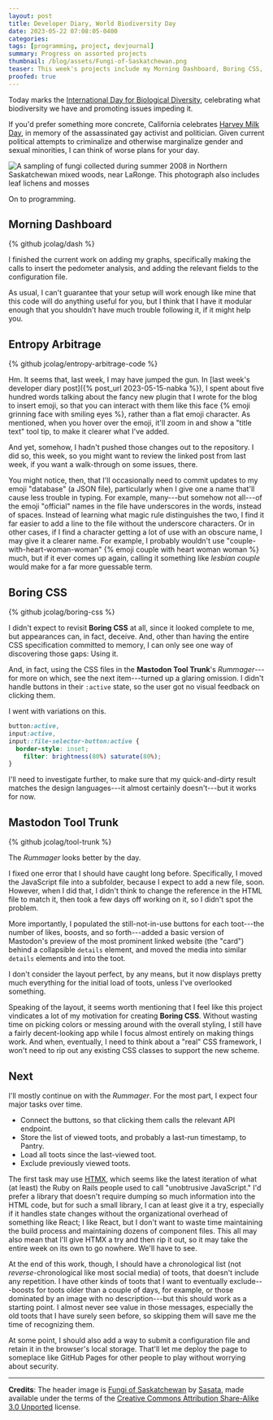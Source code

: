 ```yaml
---
layout: post
title: Developer Diary, World Biodiversity Day
date: 2023-05-22 07:08:05-0400
categories:
tags: [programming, project, devjournal]
summary: Progress on assorted projects
thumbnail: /blog/assets/Fungi-of-Saskatchewan.png
teaser: This week's projects include my Morning Dashboard, Boring CSS, and my Mastodon Trunk Rummager client.
proofed: true
---
```


Today marks the [International Day for Biological Diversity](https://en.wikipedia.org/wiki/International_Day_for_Biological_Diversity), celebrating what biodiversity we have and promoting issues impeding it.

If you'd prefer something more concrete, California celebrates [Harvey Milk Day](https://en.wikipedia.org/wiki/Harvey_Milk_Day), in memory of the assassinated gay activist and politician.  Given current political attempts to criminalize and otherwise marginalize gender and sexual minorities, I can think of worse plans for your day.

![A sampling of fungi collected during summer 2008 in Northern Saskatchewan mixed woods, near LaRonge. This photograph also includes leaf lichens and mosses](/blog/assets/Fungi-of-Saskatchewan.png "Tired pun overload...")

On to programming.

## Morning Dashboard

{% github jcolag/dash %}

I finished the current work on adding my graphs, specifically making the calls to insert the pedometer analysis, and adding the relevant fields to the configuration file.

As usual, I can't guarantee that your setup will work enough like mine that this code will do anything useful for you, but I think that I have it modular enough that you shouldn't have much trouble following it, if it might help you.

## Entropy Arbitrage

{% github jcolag/entropy-arbitrage-code %}

Hm.  It seems that, last week, I may have jumped the gun.  In [last week's developer diary post]({% post_url 2023-05-15-nabka %}), I spent about five hundred words talking about the fancy new plugin that I wrote for the blog to insert emoji, so that you can interact with them like this face {% emoji grinning face with smiling eyes %}, rather than a flat emoji character.  As mentioned, when you hover over the emoji, it'll zoom in and show a "title text" tool tip, to make it clearer what I've added.

And yet, somehow, I hadn't pushed those changes out to the repository.  I did so, this week, so you might want to review the linked post from last week, if you want a walk-through on some issues, there.

You might notice, then, that I'll occasionally need to commit updates to my emoji "database" (a JSON file), particularly when I give one a name that'll cause less trouble in typing.  For example, many---but somehow not all---of the emoji "official" names in the file have underscores in the words, instead of spaces.  Instead of learning what magic rule distinguishes the two, I find it far easier to add a line to the file without the underscore characters.  Or in other cases, if I find a character getting a lot of use with an obscure name, I may give it a clearer name.  For example, I probably wouldn't use "couple-with-heart-woman-woman" {% emoji couple with heart woman woman %} much, but if it ever comes up again, calling it something like *lesbian couple* would make for a far more guessable term.

## Boring CSS

{% github jcolag/boring-css %}

I didn't expect to revisit **Boring CSS** at all, since it looked complete to me, but appearances can, in fact, deceive.  And, other than having the entire CSS specification committed to memory, I can only see one way of discovering those gaps:  Using it.

And, in fact, using the CSS files in the **Mastodon Tool Trunk**'s *Rummager*---for more on which, see the next item---turned up a glaring omission.  I didn't handle buttons in their `:active` state, so the user got no visual feedback on clicking them.

I went with variations on this.

```css
button:active,
input:active,
input::file-selector-button:active {
  border-style: inset;
	filter: brightness(80%) saturate(80%);
}
```

I'll need to investigate further, to make sure that my quick-and-dirty result matches the design languages---it almost certainly doesn't---but it works for now.

## Mastodon Tool Trunk

{% github jcolag/tool-trunk %}

The *Rummager* looks better by the day.

I fixed one error that I should have caught long before.  Specifically, I moved the JavaScript file into a subfolder, because I expect to add a new file, soon.  However, when I did that, I didn't think to change the reference in the HTML file to match it, then took a few days off working on it, so I didn't spot the problem.

More importantly, I populated the still-not-in-use buttons for each toot---the number of likes, boosts, and so forth---added a basic version of Mastodon's preview of the most prominent linked website (the "card") behind a collapsible `details` element, and moved the media into similar `details` elements and into the toot.

I don't consider the layout perfect, by any means, but it now displays pretty much everything for the initial load of toots, unless I've overlooked something.

Speaking of the layout, it seems worth mentioning that I feel like this project vindicates a lot of my motivation for creating **Boring CSS**.  Without wasting time on picking colors or messing around with the overall styling, I still have a fairly decent-looking app while I focus almost entirely on making things work.  And when, eventually, I need to think about a "real" CSS framework, I won't need to rip out any existing CSS classes to support the new scheme.

## Next

I'll mostly continue on with the *Rummager*.  For the most part, I expect four major tasks over time.

 * Connect the buttons, so that clicking them calls the relevant API endpoint.
 * Store the list of viewed toots, and probably a last-run timestamp, to Pantry.
 * Load all toots since the last-viewed toot.
 * Exclude previously viewed toots.

The first task may use [HTMX](https://htmx.org/), which seems like the latest iteration of what (at least) the Ruby on Rails people used to call "unobtrusive JavaScript."  I'd prefer a library that doesn't require dumping so much information into the HTML code, but for such a small library, I can at least give it a try, especially if it handles state changes without the organizational overhead of something like React; I like React, but I don't want to waste time maintaining the build process and maintaining dozens of component files.  This all may also mean that I'll give HTMX a try and then rip it out, so it may take the entire week on its own to go nowhere.  We'll have to see.

At the end of this work, though, I should have a chronological list (not *reverse*-chronological like most social media) of toots, that doesn't include any repetition.  I have other kinds of toots that I want to eventually exclude---boosts for toots older than a couple of days, for example, or those dominated by an image with no description---but this should work as a starting point.  I almost never see value in those messages, especially the old toots that I have surely seen before, so skipping them will save me the time of recognizing them.

At some point, I should also add a way to submit a configuration file and retain it in the browser's local storage.  That'll let me deploy the page to someplace like GitHub Pages for other people to play without worrying about security.

* * *

**Credits**:  The header image is [Fungi of Saskatchewan](https://commons.wikimedia.org/wiki/File:Fungi_of_Saskatchewan.JPG) by [Sasata](https://commons.wikimedia.org/w/index.php?title=User:Sasata&action=edit&redlink=1), made available under the terms of the [Creative Commons Attribution Share-Alike 3.0 Unported](https://creativecommons.org/licenses/by-sa/3.0/deed.en) license.
